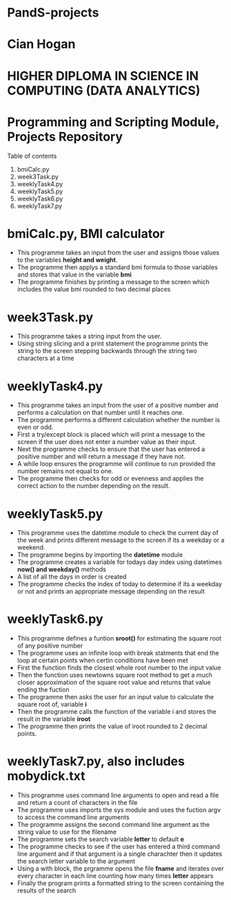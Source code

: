 # PandS-projects
# Cian Hogan
# HIGHER DIPLOMA IN SCIENCE IN COMPUTING (DATA ANALYTICS)
# Programming and Scripting Module, Projects Repository

Table of contents
1. bmiCalc.py
2. week3Task.py
3. weeklyTask4.py
4. weeklyTask5.py
5. weeklyTask6.py
6. weeklyTask7.py

# bmiCalc.py, BMI calculator

- This programme takes an input from the user and assigns those values to the variables **height and weight**.
- The programme then applys a standard bmi formula to those variables and stores that value in the variable **bmi**
- The programme finishes by printing a message to the screen which includes the value bmi rounded to two decimal places

# week3Task.py

- This programme takes a string input from the user.
- Using string slicing and a print statement the programme prints the string to the screen stepping backwards through the string two characters at a time

# weeklyTask4.py

- This programme takes an input from the user of a positive number and performs a calculation on that number until it reaches one.
- The programme performs a different calculation whether the number is even or odd.
- First a try/except block is placed which will print a message to the screen if the user does not enter a number value as their input.
- Next the programme checks to ensure that the user has entered a positive number and will return a message if they have not.
- A while loop ensures the programme will continue to run provided the number remains not equal to one.
- The programme then checks for odd or evenness and applies the correct action to the number depending on the result.

# weeklyTask5.py

- This programme uses the datetime module to check the current day of the week and prints different message to the screen if its a weekday or a weekend.
- The programme begins by importing the **datetime** module
- The programme creates a variable for todays day index using datetimes **now() and weekday()** methods
- A list of all the days in order is created
- The programme checks the index of today to determine if its a weekday or not and prints an appropriate message depending on the result

# weeklyTask6.py

- This programme defines a funtion **sroot()** for estimating the square root of any positive number
- The programme uses an infinite loop with break statments that end the loop at certain points when certin conditions have been met
- First the function finds the closest whole root number to the input value
- Then the function uses newtowns square root method to get a much closer approximation of the square root value and returns that value ending the fuction
- The programme then asks the user for an input value to calculate the square root of, variable **i**
- Then the programme calls the function of the variable i and stores the result in the variable **iroot**
- The programme then prints the value of iroot rounded to 2 decimal points.

# weeklyTask7.py, also includes mobydick.txt

- This programme uses command line arguments to open and read a file and return a count of characters in the file
- The programme uses imports the sys module and uses the fuction argv to access the command line arguments
- The programme assigns the second command line argument as the string value to use for the filename
- The programme sets the search variable **letter** to default **e**
- The programme checks to see if the user has entered a third command line argument and if that argument is a single charachter then it updates the search letter variable to the argument
- Using a with block, the prgramme opens the file **fname** and iterates over every character in each line counting how many times **letter** appears
- Finally the program prints a formatted string to the screen containing the results of the search











